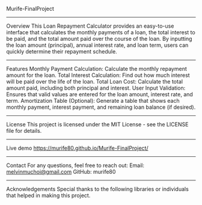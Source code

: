Murife-FinalProject

---

Overview
This Loan Repayment Calculator provides an easy-to-use interface that calculates the monthly payments of a loan, the total interest to be paid, and the total amount paid over the course of the loan. By inputting the loan amount (principal), annual interest rate, and loan term, users can quickly determine their repayment schedule.

---

Features
Monthly Payment Calculation: Calculate the monthly repayment amount for the loan.
Total Interest Calculation: Find out how much interest will be paid over the life of the loan.
Total Loan Cost: Calculate the total amount paid, including both principal and interest.
User Input Validation: Ensures that valid values are entered for the loan amount, interest rate, and term.
Amortization Table (Optional): Generate a table that shows each monthly payment, interest payment, and remaining loan balance (if desired).

---

License
This project is licensed under the MIT License - see the LICENSE file for details.

---

Live demo
https://murife80.github.io/Murife-FinalProject/

 ---
 
Contact
For any questions, feel free to reach out:
Email: melvinmuchoi@gmail.com
GitHub: murife80

---

Acknowledgements
Special thanks to the following libraries or individuals that helped in making this project.
